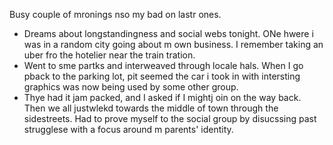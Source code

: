 Busy couple of mronings nso my bad on lastr ones.
- Dreams about longstandingness and social webs tonight. ONe hwere i was in a random city going about m own business. I remember taking an uber fro the hotelier near the train tration.
- Went to sme partks and interweaved through locale hals. When I go pback to the parking lot, pit seemed the car i took in with intersting graphics was now being used by some other group.
- Thye had it jam packed, and I asked if I mightj oin on the way back. Then we all justwlekd towards the middle of town through the sidestreets. Had to prove myself to the social group by disucssing past strugglese with a focus around m parents' identity.
